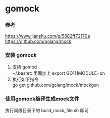 # gomock
### 参考   
https://www.jianshu.com/p/5582ff72170a  
https://github.com/golang/mock

### 安装 gomock
1. 支持 gomod  
    ~/.bashrc 里面加上  export GO111MODULE=on
2. 执行如下指令  
    go get github.com/golang/mock/mockgen

### 使用gomock编译生成mock文件  
执行同级目录下的 build_mock_file.sh 即可


